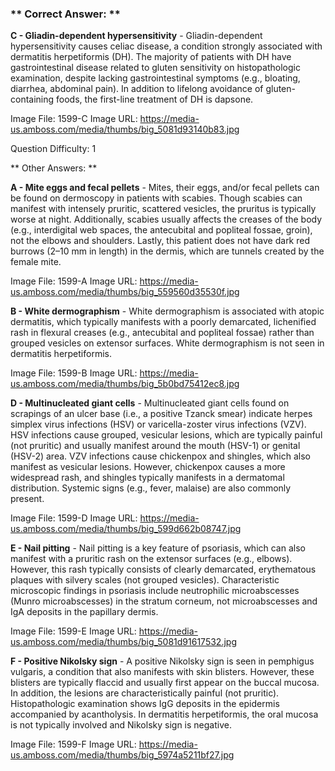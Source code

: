 ### ** Correct Answer: **

**C - Gliadin-dependent hypersensitivity** - Gliadin-dependent hypersensitivity causes celiac disease, a condition strongly associated with dermatitis herpetiformis (DH). The majority of patients with DH have gastrointestinal disease related to gluten sensitivity on histopathologic examination, despite lacking gastrointestinal symptoms (e.g., bloating, diarrhea, abdominal pain). In addition to lifelong avoidance of gluten-containing foods, the first-line treatment of DH is dapsone.

Image File: 1599-C
Image URL: https://media-us.amboss.com/media/thumbs/big_5081d93140b83.jpg

Question Difficulty: 1

** Other Answers: **

**A - Mite eggs and fecal pellets** - Mites, their eggs, and/or fecal pellets can be found on dermoscopy in patients with scabies. Though scabies can manifest with intensely pruritic, scattered vesicles, the pruritus is typically worse at night. Additionally, scabies usually affects the creases of the body (e.g., interdigital web spaces, the antecubital and popliteal fossae, groin), not the elbows and shoulders. Lastly, this patient does not have dark red burrows (2–10 mm in length) in the dermis, which are tunnels created by the female mite.

Image File: 1599-A
Image URL: https://media-us.amboss.com/media/thumbs/big_559560d35530f.jpg

**B - White dermographism** - White dermographism is associated with atopic dermatitis, which typically manifests with a poorly demarcated, lichenified rash in flexural creases (e.g., antecubital and popliteal fossae) rather than grouped vesicles on extensor surfaces. White dermographism is not seen in dermatitis herpetiformis.

Image File: 1599-B
Image URL: https://media-us.amboss.com/media/thumbs/big_5b0bd75412ec8.jpg

**D - Multinucleated giant cells** - Multinucleated giant cells found on scrapings of an ulcer base (i.e., a positive Tzanck smear) indicate herpes simplex virus infections (HSV) or varicella-zoster virus infections (VZV). HSV infections cause grouped, vesicular lesions, which are typically painful (not pruritic) and usually manifest around the mouth (HSV-1) or genital (HSV-2) area. VZV infections cause chickenpox and shingles, which also manifest as vesicular lesions. However, chickenpox causes a more widespread rash, and shingles typically manifests in a dermatomal distribution. Systemic signs (e.g., fever, malaise) are also commonly present.

Image File: 1599-D
Image URL: https://media-us.amboss.com/media/thumbs/big_599d662b08747.jpg

**E - Nail pitting** - Nail pitting is a key feature of psoriasis, which can also manifest with a pruritic rash on the extensor surfaces (e.g., elbows). However, this rash typically consists of clearly demarcated, erythematous plaques with silvery scales (not grouped vesicles). Characteristic microscopic findings in psoriasis include neutrophilic microabscesses (Munro microabscesses) in the stratum corneum, not microabscesses and IgA deposits in the papillary dermis.

Image File: 1599-E
Image URL: https://media-us.amboss.com/media/thumbs/big_5081d91617532.jpg

**F - Positive Nikolsky sign** - A positive Nikolsky sign is seen in pemphigus vulgaris, a condition that also manifests with skin blisters. However, these blisters are typically flaccid and usually first appear on the buccal mucosa. In addition, the lesions are characteristically painful (not pruritic). Histopathologic examination shows IgG deposits in the epidermis accompanied by acantholysis. In dermatitis herpetiformis, the oral mucosa is not typically involved and Nikolsky sign is negative.

Image File: 1599-F
Image URL: https://media-us.amboss.com/media/thumbs/big_5974a5211bf27.jpg

